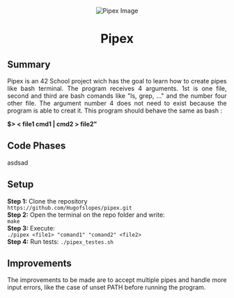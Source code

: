 <p align="center">
    <img src="https://www.42porto.com/wp-content/uploads/2024/08/42-Porto-Horizontal.png" alt="Pipex Image" />
</p>
<h1 align="center">Pipex</h1>

<div style="text-align: justify;">
    <h2>Summary</h2>
    <p>
        Pipex is an 42 School project wich has the goal to learn how to create pipes like bash terminal.
        The program receives 4 arguments. 1st is one file, second and third are bash comands like "ls, grep, ..."  and the number four other file. The argument number 4 does not need to exist because the program is able to creat it. This program should behave the same as bash :</p> <b>$> < file1 cmd1 | cmd2 > file2" </b>
    <h2>Code Phases</h2>
    <p>
       asdsad 
    </p>
    <h2>Setup</h2>
    <p>
        <b>Step 1:</b> Clone the repository<br><code>https://github.com/Hugofslopes/pipex.git</code><br>
        <b>Step 2:</b> Open the terminal on the repo folder and write:<br> <code>make</code><br>
        <b>Step 3:</b> Execute:<br> 
        <code>./pipex &lt;file1&gt; "comand1" "comand2" &lt;file2&gt;</code><br>
        <b>Step 4:</b> Run tests: 
    <code>./pipex_testes.sh</code>
    </p>
    <h2>Improvements</h2>
    <p>
        The improvements to be made are to accept multiple pipes and handle more input errors, like the case of unset PATH before running the program.
    </p>
</div>